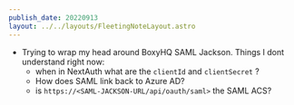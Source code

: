 ```yaml
---
publish_date: 20220913    
layout: ../../layouts/FleetingNoteLayout.astro
---
```

- Trying to wrap my head around BoxyHQ SAML Jackson. Things I dont understand right now:
	- when in NextAuth what are the `clientId` and `clientSecret` ?
	- How does SAML link back to Azure AD?
	- is `https://<SAML-JACKSON-URL/api/oauth/saml>` the SAML ACS?